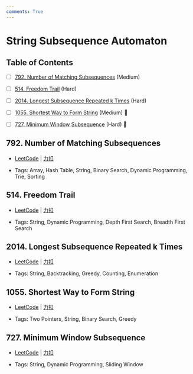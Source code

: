 ```yaml
---
comments: True
---
```


# String Subsequence Automaton

## Table of Contents

- [ ] [792. Number of Matching Subsequences](#792-number-of-matching-subsequences) (Medium)
- [ ] [514. Freedom Trail](#514-freedom-trail) (Hard)
- [ ] [2014. Longest Subsequence Repeated k Times](#2014-longest-subsequence-repeated-k-times) (Hard)
- [ ] [1055. Shortest Way to Form String](#1055-shortest-way-to-form-string) (Medium) 👑
- [ ] [727. Minimum Window Subsequence](#727-minimum-window-subsequence) (Hard) 👑


## 792. Number of Matching Subsequences

-    [LeetCode](https://leetcode.com/problems/number-of-matching-subsequences/) | [力扣](https://leetcode.cn/problems/number-of-matching-subsequences/)

-   Tags: Array, Hash Table, String, Binary Search, Dynamic Programming, Trie, Sorting



## 514. Freedom Trail

-    [LeetCode](https://leetcode.com/problems/freedom-trail/) | [力扣](https://leetcode.cn/problems/freedom-trail/)

-   Tags: String, Dynamic Programming, Depth First Search, Breadth First Search



## 2014. Longest Subsequence Repeated k Times

-    [LeetCode](https://leetcode.com/problems/longest-subsequence-repeated-k-times/) | [力扣](https://leetcode.cn/problems/longest-subsequence-repeated-k-times/)

-   Tags: String, Backtracking, Greedy, Counting, Enumeration



## 1055. Shortest Way to Form String

-    [LeetCode](https://leetcode.com/problems/shortest-way-to-form-string/) | [力扣](https://leetcode.cn/problems/shortest-way-to-form-string/)

-   Tags: Two Pointers, String, Binary Search, Greedy



## 727. Minimum Window Subsequence

-    [LeetCode](https://leetcode.com/problems/minimum-window-subsequence/) | [力扣](https://leetcode.cn/problems/minimum-window-subsequence/)

-   Tags: String, Dynamic Programming, Sliding Window



